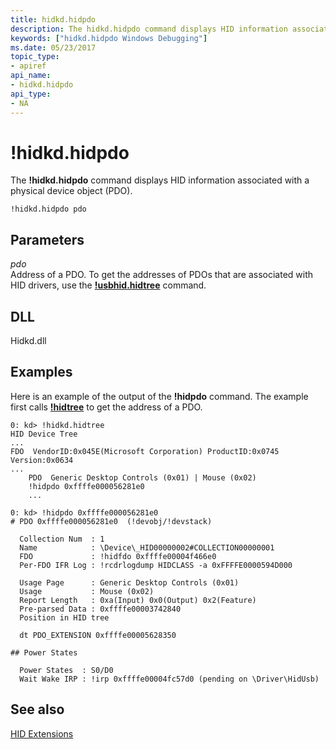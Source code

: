 ```yaml
---
title: hidkd.hidpdo
description: The hidkd.hidpdo command displays HID information associated with a physical device object (PDO).
keywords: ["hidkd.hidpdo Windows Debugging"]
ms.date: 05/23/2017
topic_type:
- apiref
api_name:
- hidkd.hidpdo
api_type:
- NA
---
```


# !hidkd.hidpdo


The **!hidkd.hidpdo** command displays HID information associated with a physical device object (PDO).

```dbgcmd
!hidkd.hidpdo pdo
```

## <span id="ddk__devobj_dbg"></span><span id="DDK__DEVOBJ_DBG"></span>Parameters


<span id="_______pdo______"></span><span id="_______PDO______"></span> *pdo*   
Address of a PDO. To get the addresses of PDOs that are associated with HID drivers, use the [**!usbhid.hidtree**](-hidkd-hidtree.md) command.

## <span id="DLL"></span><span id="dll"></span>DLL


Hidkd.dll

## Examples

Here is an example of the output of the **!hidpdo** command. The example first calls [**!hidtree**](-hidkd-hidtree.md) to get the address of a PDO.

```dbgcmd
0: kd> !hidkd.hidtree
HID Device Tree
...
FDO  VendorID:0x045E(Microsoft Corporation) ProductID:0x0745 Version:0x0634
...
    PDO  Generic Desktop Controls (0x01) | Mouse (0x02)
    !hidpdo 0xffffe000056281e0
    ...

0: kd> !hidpdo 0xffffe000056281e0
# PDO 0xffffe000056281e0  (!devobj/!devstack)

  Collection Num  : 1
  Name            : \Device\_HID00000002#COLLECTION00000001
  FDO             : !hidfdo 0xffffe00004f466e0
  Per-FDO IFR Log : !rcdrlogdump HIDCLASS -a 0xFFFFE0000594D000

  Usage Page      : Generic Desktop Controls (0x01)
  Usage           : Mouse (0x02)
  Report Length   : 0xa(Input) 0x0(Output) 0x2(Feature)
  Pre-parsed Data : 0xffffe00003742840
  Position in HID tree

  dt PDO_EXTENSION 0xffffe00005628350

## Power States

  Power States  : S0/D0
  Wait Wake IRP : !irp 0xffffe00004fc57d0 (pending on \Driver\HidUsb)
```

## <span id="see_also"></span>See also


[HID Extensions](hid-extensions.md)

 

 






